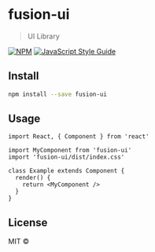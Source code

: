 # fusion-ui

> UI Library

[![NPM](https://img.shields.io/npm/v/fusion-ui.svg)](https://www.npmjs.com/package/fusion-ui) [![JavaScript Style Guide](https://img.shields.io/badge/code_style-standard-brightgreen.svg)](https://standardjs.com)

## Install

```bash
npm install --save fusion-ui
```

## Usage

```tsx
import React, { Component } from 'react'

import MyComponent from 'fusion-ui'
import 'fusion-ui/dist/index.css'

class Example extends Component {
  render() {
    return <MyComponent />
  }
}
```

## License

MIT © [](https://github.com/)
